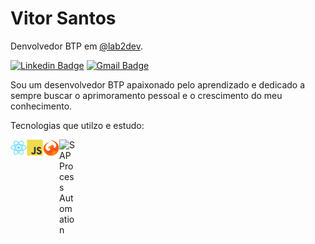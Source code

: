 # Vitor Santos

Denvolvedor BTP em [@lab2dev](https://lab2dev.com/).

[![Linkedin Badge](https://img.shields.io/badge/-Vitor%20Santos-blue?logo=linkedin&logoColor=white&link=https://www.linkedin.com/in/vitors-santos/)](https://www.linkedin.com/in/vitors-santos/) 
[![Gmail Badge](https://img.shields.io/badge/-vvsspp423@gmail.com-red?logo=gmail&logoColor=white&link=mailto:vvsspp423@gmail.com)](mailto:vvsspp423@gmail.com)

Sou um desenvolvedor BTP apaixonado pelo aprendizado e dedicado a sempre buscar o aprimoramento pessoal e o crescimento do meu conhecimento.

Tecnologias que utilzo e estudo:

<img align="left" alt="React" width="26px" src="https://raw.githubusercontent.com/devicons/devicon/master/icons/react/react-original.svg" />
<img align="left" alt="JavaScript" width="26px" src="https://raw.githubusercontent.com/devicons/devicon/master/icons/javascript/javascript-original.svg" />
<img align="left" alt="SAP UI5" width="26px" src="https://raw.githubusercontent.com/SAP/ui5-webcomponents/main/packages/playground/assets/illustrations/compatibility-frameworks/UI5.svg" />
<img align="left" alt="SAP Process Automation" width="26px" src="https://blogs.sap.com/wp-content/uploads/2020/07/Bot-pic-blue.png" />
